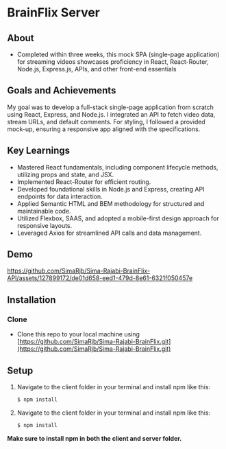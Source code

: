 # BrainFlix Server
## **About**
- Completed within three weeks, this mock SPA (single-page application) for streaming videos showcases proficiency in React, React-Router, Node.js, Express.js, APIs, and other front-end essentials

## **Goals and Achievements**
My goal was to develop a full-stack single-page application from scratch using React, Express, and Node.js. I integrated an API to fetch video data, stream URLs, and default comments. For styling, I followed a provided mock-up, ensuring a responsive app aligned with the specifications.

## **Key Learnings**
- Mastered React fundamentals, including component lifecycle methods, utilizing props and state, and JSX.
- Implemented React-Router for efficient routing.
- Developed foundational skills in Node.js and Express, creating API endpoints for data interaction.
- Applied Semantic HTML and BEM methodology for structured and maintainable code.
- Utilized Flexbox, SAAS, and adopted a mobile-first design approach for responsive layouts.
- Leveraged Axios for streamlined API calls and data management.
## **Demo**


https://github.com/SimaRjb/Sima-Rajabi-BrainFlix-API/assets/127899172/de01d658-eed1-479d-8e61-6321f050457e


## **Installation**
### **Clone**
- Clone this repo to your local machine using [https://github.com/SimaRjb/Sima-Rajabi-BrainFlix.git](https://github.com/SimaRjb/Sima-Rajabi-BrainFlix.git)

## **Setup**
1. Navigate to the client folder in your terminal and install npm like this:
   ```bash
   $ npm install
2. Navigate to the client folder in your terminal and install npm like this:
   ```bash
   $ npm install

**Make sure to install npm in both the client and server folder.**

